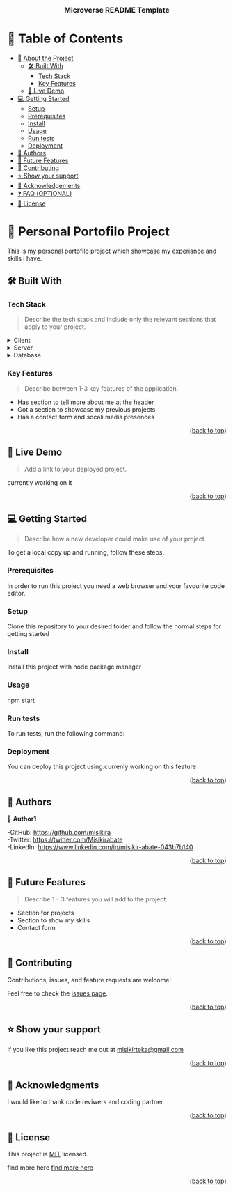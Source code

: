 <a name="readme-top"></a>

<!--
HOW TO USE:
This is an example of how you may give instructions on setting up your project locally.

Modify this file to match your project and remove sections that don't apply.

REQUIRED SECTIONS:
- Table of Contents
- About the Project
  - Built With
  - Live Demo
- Getting Started
- Authors
- Future Features
- Contributing
- Show your support
- Acknowledgements
- License

OPTIONAL SECTIONS:
- FAQ

After you're finished please remove all the comments and instructions!
-->

<div align="center">
  
  <br/>

  <h3><b>Microverse README Template</b></h3>

</div>

<!-- TABLE OF CONTENTS -->

# 📗 Table of Contents

- [📖 About the Project](#about-project)
  - [🛠 Built With](#built-with)
    - [Tech Stack](#tech-stack)
    - [Key Features](#key-features)
  - [🚀 Live Demo](#live-demo)
- [💻 Getting Started](#getting-started)
  - [Setup](#setup)
  - [Prerequisites](#prerequisites)
  - [Install](#install)
  - [Usage](#usage)
  - [Run tests](#run-tests)
  - [Deployment](#triangular_flag_on_post-deployment)
- [👥 Authors](#authors)
- [🔭 Future Features](#future-features)
- [🤝 Contributing](#contributing)
- [⭐️ Show your support](#support)
- [🙏 Acknowledgements](#acknowledgements)
- [❓ FAQ (OPTIONAL)](#faq)
- [📝 License](#license)

<!-- PROJECT DESCRIPTION -->

# 📖 Personal Portofilo Project <a name="about-project"></a>

This is my personal portofilo project which showcase my experiance and skills i have.

## 🛠 Built With <a name="built-with"></a>

### Tech Stack <a name="tech-stack"></a>

> Describe the tech stack and include only the relevant sections that apply to your project.

<details>
  <summary>Client</summary>
  <ul>
    this project only uses css and html
  </ul>
</details>

<details>
  <summary>Server</summary>
  <ul>
    currently working on it
  </ul>
</details>

<details>
<summary>Database</summary>
  <ul>
    currently working on it
  </ul>
</details>

<!-- Features -->

### Key Features <a name="key-features"></a>

> Describe between 1-3 key features of the application.

- Has section to tell more about me at the header
- Got a section to showcase my previous projects
- Has a contact form and socali media presences 

<p align="right">(<a href="#readme-top">back to top</a>)</p>

<!-- LIVE DEMO -->

## 🚀 Live Demo <a name="live-demo"></a>

> Add a link to your deployed project.

currently working on it

<p align="right">(<a href="#readme-top">back to top</a>)</p>

<!-- GETTING STARTED -->

## 💻 Getting Started <a name="getting-started"></a>

> Describe how a new developer could make use of your project.

To get a local copy up and running, follow these steps.

### Prerequisites

In order to run this project you need a web browser and your favourite code editor.

<!--
Example command:

```sh
 npx stylelint "**/*.{css,scss}" for checking styling issues
```
 -->

### Setup

Clone this repository to your desired folder and follow the normal steps for getting started

<!--
Example commands:

```sh
  cd my-folder
  git clone git@github.com:misikira/Portofilo-Mobile-First.git
```
--->

### Install

Install this project with node package manager 

<!--
Example command:

```sh
  cd my-project
  npm init -y
```
--->

### Usage
npm start

<!--
Example command:

```sh
  rails server
```
--->

### Run tests

To run tests, run the following command:

<!--
Example command:

```sh
 npx stylelint "**/*.{css,scss}"
npx hint .
```
--->

### Deployment

You can deploy this project using:currenly working on this feature

<!--
Example:

```sh

```
 -->

<p align="right">(<a href="#readme-top">back to top</a>)</p>

<!-- AUTHORS -->

## 👥 Authors <a name="authors"></a>

👤 **Author1**

-GitHub: https://github.com/misikira <br>
-Twitter: https://twitter.com/Misikirabate<br>
-LinkedIn: https://www.linkedin.com/in/misikir-abate-043b7b140

<p align="right">(<a href="#readme-top">back to top</a>)</p>

<!-- FUTURE FEATURES -->

## 🔭 Future Features <a name="future-features"></a>

> Describe 1 - 3 features you will add to the project.

- Section for projects
- Section to show my skills 
- Contact form

<p align="right">(<a href="#readme-top">back to top</a>)</p>

<!-- CONTRIBUTING -->

## 🤝 Contributing <a name="contributing"></a>

Contributions, issues, and feature requests are welcome!

Feel free to check the [issues page](../../issues/).

<p align="right">(<a href="#readme-top">back to top</a>)</p>

<!-- SUPPORT -->

## ⭐️ Show your support <a name="support"></a>


If you like this project reach me out at misikirteka@gmail.com

<p align="right">(<a href="#readme-top">back to top</a>)</p>

<!-- ACKNOWLEDGEMENTS -->

## 🙏 Acknowledgments <a name="acknowledgements"></a>

I would like to thank code reviwers and coding partner

<p align="right">(<a href="#readme-top">back to top</a>)</p>



<!-- LICENSE -->

## 📝 License <a name="license"></a>

This project is [MIT](./LICENSE) licensed.

find more here <a href="https://choosealicense.com/licenses/mit/">find more here</a>

<p align="right">(<a href="#readme-top">back to top</a>)</p>
